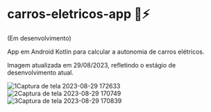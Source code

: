 # carros-eletricos-app 🚗⚡️

(Em desenvolvimento)

App em Android Kotlin para calcular a autonomia de carros elétricos.

Imagem atualizada em 29/08/2023, refletindo o estágio de desenvolvimento atual.

![1Captura de tela 2023-08-29 172633](https://github.com/alinecarvalhopro/carros-eletricos-app/assets/118927052/47a7649c-4d5c-4ce7-b5e6-3d200bfd2da9)
![2Captura de tela 2023-08-29 170749](https://github.com/alinecarvalhopro/carros-eletricos-app/assets/118927052/410a08a0-a336-45ce-b437-b24ca6e04db2)
![3Captura de tela 2023-08-29 170839](https://github.com/alinecarvalhopro/carros-eletricos-app/assets/118927052/43510105-2a5a-4990-ae0d-c2febd51642b)





